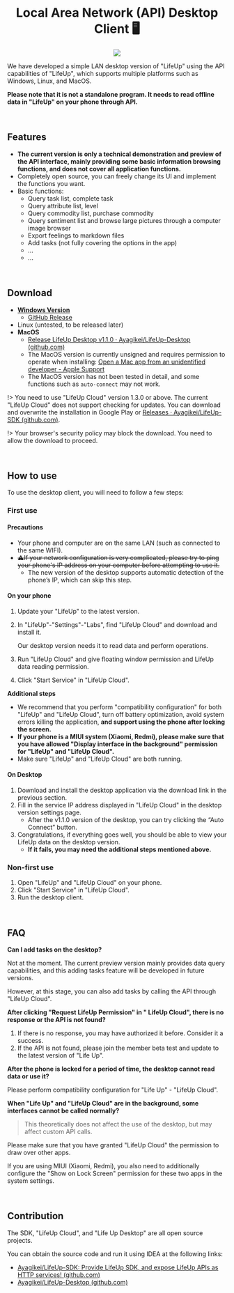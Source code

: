 <h1 align="center" padding="100">Local Area Network (API) Desktop Client 🖥 </h1> <p align="center"> <img src="guide/_media/api/desktop.png" /> </p>

We have developed a simple LAN desktop version of "LifeUp" using the API capabilities of "LifeUp", which supports multiple platforms such as Windows, Linux, and MacOS.

**Please note that it is not a standalone program. It needs to read offline data in "LifeUp" on your phone through API.**

<br/>

## Features

- **The current version is only a technical demonstration and preview of the API interface, mainly providing some basic information browsing functions, and does not cover all application functions.**
- Completely open source, you can freely change its UI and implement the functions you want.
- Basic functions:
  - Query task list, complete task
  - Query attribute list, level
  - Query commodity list, purchase commodity
  - Query sentiment list and browse large pictures through a computer image browser
  - Export feelings to markdown files
  - Add tasks (not fully covering the options in the app)
  - …
  - ...

<br/>

## Download

- **[Windows Version](https://github.com/Ayagikei/LifeUp-Desktop/releases/download/1.1.0/LifeUp.Desktop-1.1.0-windows.zip)**
  - [GitHub Release](https://github.com/Ayagikei/LifeUp-Desktop/releases/tag/1.1.0)
- Linux (untested, to be released later)
- **MacOS**
  - [Release LifeUp Desktop v1.1.0 · Ayagikei/LifeUp-Desktop (github.com)](https://github.com/Ayagikei/LifeUp-Desktop/releases/tag/1.1.0-macos)
  - The MacOS version is currently unsigned and requires permission to operate when installing: [Open a Mac app from an unidentified developer - Apple Support](https://support.apple.com/en-hk/guide/mac-help/mh40616/mac)
  - The MacOS version has not been tested in detail, and some functions such as `auto-connect` may not work.


!> You need to use "LifeUp Cloud" version 1.3.0 or above. The current "LifeUp Cloud" does not support checking for updates. You can download and overwrite the installation in Google Play or [Releases · Ayagikei/LifeUp-SDK (github.com)](https://github.com/Ayagikei/LifeUp-SDK/releases).

!> Your browser's security policy may block the download. You need to allow the download to proceed.

<br/>

## How to use

To use the desktop client, you will need to follow a few steps:

### First use

#### Precautions

- Your phone and computer are on the same LAN (such as connected to the same WIFI).
- <del>⚠If your network configuration is very complicated, please try to ping your phone's IP address on your computer before attempting to use it.</del>
  - The new version of the desktop supports automatic detection of the phone’s IP, which can skip this step.


#### On your phone

1. Update your "LifeUp" to the latest version.

2. In "LifeUp"-"Settings"-"Labs", find "LifeUp Cloud" and download and install it.

   Our desktop version needs it to read data and perform operations.

3. Run "LifeUp Cloud" and give floating window permission and LifeUp data reading permission.

4. Click "Start Service" in "LifeUp Cloud".

**Additional steps**

- We recommend that you perform "compatibility configuration" for both "LifeUp" and "LifeUp Cloud", turn off battery optimization, avoid system errors killing the application, **and support using the phone after locking the screen.**
- **If your phone is a MIUI system (Xiaomi, Redmi), please make sure that you have allowed "Display interface in the background" permission for "LifeUp" and "LifeUp Cloud".**
- Make sure "LifeUp" and "LifeUp Cloud" are both running.

#### On Desktop

1. Download and install the desktop application via the download link in the previous section.
2. Fill in the service IP address displayed in "LifeUp Cloud" in the desktop version settings page.
   - After the v1.1.0 version of the desktop, you can try clicking the “Auto Connect” button.
3. Congratulations, if everything goes well, you should be able to view your LifeUp data on the desktop version.
   - **If it fails, you may need the additional steps mentioned above.**

### Non-first use

1. Open "LifeUp" and "LifeUp Cloud" on your phone.
2. Click "Start Service" in "LifeUp Cloud".
3. Run the desktop client.

<br/>

## FAQ

**Can I add tasks on the desktop?**

Not at the moment. The current preview version mainly provides data query capabilities, and this adding tasks feature will be developed in future versions.

However, at this stage, you can also add tasks by calling the API through "LifeUp Cloud".

**After clicking "Request LifeUp Permission" in " LifeUp Cloud", there is no response or the API is not found?**

1. If there is no response, you may have authorized it before. Consider it a success.
2. If the API is not found, please join the member beta test and update to the latest version of "Life Up".

**After the phone is locked for a period of time, the desktop cannot read data or use it?**

Please perform compatibility configuration for "Life Up" - "LifeUp Cloud".

**When "Life Up" and "LifeUp Cloud" are in the background, some interfaces cannot be called normally?**

> This theoretically does not affect the use of the desktop, but may affect custom API calls.

Please make sure that you have granted "LifeUp Cloud" the permission to draw over other apps.

If you are using MIUI (Xiaomi, Redmi), you also need to additionally configure the "Show on Lock Screen" permission for these two apps in the system settings.

<br/>

## Contribution

The SDK, "LifeUp Cloud", and "Life Up Desktop" are all open source projects.

You can obtain the source code and run it using IDEA at the following links:

- [Ayagikei/LifeUp-SDK: Provide LifeUp SDK, and expose LifeUp APIs as HTTP services! (github.com)](https://github.com/Ayagikei/LifeUp-SDK)
- [Ayagikei/LifeUp-Desktop (github.com)](https://github.com/Ayagikei/LifeUp-Desktop)